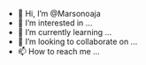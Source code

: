 - 👋 Hi, I’m @Marsonoaja
- 👀 I’m interested in ...
- 🌱 I’m currently learning ...
- 💞️ I’m looking to collaborate on ...
- 📫 How to reach me ...

<!---
Marsonoaja/Marsonoaja is a ✨ special ✨ repository because its `README.md` (this file) appears on your GitHub profile.
You can click the Preview link to take a look at your changes.
--->
